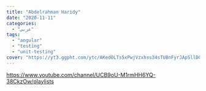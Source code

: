 ```yaml
---
title: "Abdelrahman Haridy"
date: "2020-11-11"
categories:
  - "عربي"
tags:
  - "angular"
  - "testing"
  - "unit-testing"
cover: "https://yt3.ggpht.com/ytc/AKedOLTs5xPwjVzxhss34sTUBnFyrJApSllD0pa3oQaOhw=s88-c-k-c0x00ffffff-no-rj"
---
```


https://www.youtube.com/channel/UCB9oU-M1rmHH6YQ-38CkzOw/playlists
